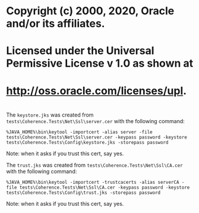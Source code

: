 #
# Copyright (c) 2000, 2020, Oracle and/or its affiliates.
#
# Licensed under the Universal Permissive License v 1.0 as shown at
# http://oss.oracle.com/licenses/upl.
#

The `keystore.jks` was created from `tests\Coherence.Tests\Net\Ssl\server.cer` with the following command:

```shell script
%JAVA_HOME%\bin\keytool -importcert -alias server -file tests\Coherence.Tests\Net\Ssl\server.cer -keypass password -keystore tests\Coherence.Tests\Config\keystore.jks -storepass password
```

Note: when it asks if you trust this cert, say yes.

The `trust.jks` was created from `tests\Coherence.Tests\Net\Ssl\CA.cer` with the following command:

```shell script
%JAVA_HOME%\bin\keytool -importcert -trustcacerts -alias serverCA -file tests\Coherence.Tests\Net\Ssl\CA.cer -keypass password -keystore tests\Coherence.Tests\Config\trust.jks -storepass password
```

Note: when it asks if you trust this cert, say yes.
